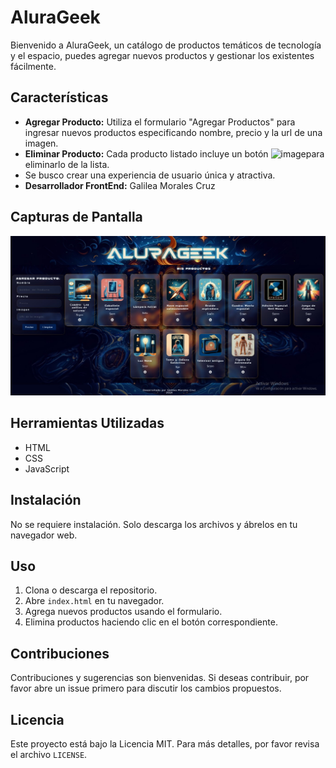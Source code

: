 # AluraGeek

Bienvenido a AluraGeek, un catálogo de productos temáticos de tecnología y el espacio, puedes agregar nuevos productos y gestionar los existentes fácilmente.

## Características

- **Agregar Producto:** Utiliza el formulario "Agregar Productos" para ingresar nuevos productos especificando nombre, precio y la url de una imagen.
- **Eliminar Producto:** Cada producto listado incluye un botón ![image](https://github.com/user-attachments/assets/a4abf341-6ce5-4bee-aeb7-eeb39978528e)para eliminarlo de la lista.
-  Se busco crear una experiencia de usuario única y atractiva.
- **Desarrollador FrontEnd:** Galilea Morales Cruz

## Capturas de Pantalla

![Captura de pantalla 1](https://github.com/gali-morales/AluraGeek/blob/main/img/Cap_alura_geek.jpg?raw=true)

## Herramientas Utilizadas

- HTML
- CSS
- JavaScript

## Instalación

No se requiere instalación. Solo descarga los archivos y ábrelos en tu navegador web.

## Uso

1. Clona o descarga el repositorio.
2. Abre `index.html` en tu navegador.
3. Agrega nuevos productos usando el formulario.
4. Elimina productos haciendo clic en el botón correspondiente.

## Contribuciones

Contribuciones y sugerencias son bienvenidas. Si deseas contribuir, por favor abre un issue primero para discutir los cambios propuestos.

## Licencia

Este proyecto está bajo la Licencia MIT. Para más detalles, por favor revisa el archivo `LICENSE`.
